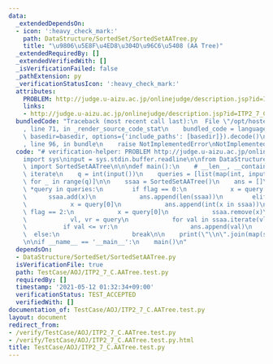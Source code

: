 ```yaml
---
data:
  _extendedDependsOn:
  - icon: ':heavy_check_mark:'
    path: DataStructure/SortedSet/SortedSetAATree.py
    title: "\u9806\u5E8F\u4ED8\u304D\u96C6\u5408 (AA Tree)"
  _extendedRequiredBy: []
  _extendedVerifiedWith: []
  _isVerificationFailed: false
  _pathExtension: py
  _verificationStatusIcon: ':heavy_check_mark:'
  attributes:
    PROBLEM: http://judge.u-aizu.ac.jp/onlinejudge/description.jsp?id=ITP2_7_C
    links:
    - http://judge.u-aizu.ac.jp/onlinejudge/description.jsp?id=ITP2_7_C
  bundledCode: "Traceback (most recent call last):\n  File \"/opt/hostedtoolcache/Python/3.9.6/x64/lib/python3.9/site-packages/onlinejudge_verify/documentation/build.py\"\
    , line 71, in _render_source_code_stat\n    bundled_code = language.bundle(stat.path,\
    \ basedir=basedir, options={'include_paths': [basedir]}).decode()\n  File \"/opt/hostedtoolcache/Python/3.9.6/x64/lib/python3.9/site-packages/onlinejudge_verify/languages/python.py\"\
    , line 96, in bundle\n    raise NotImplementedError\nNotImplementedError\n"
  code: "# verification-helper: PROBLEM http://judge.u-aizu.ac.jp/onlinejudge/description.jsp?id=ITP2_7_C\n\
    import sys\ninput = sys.stdin.buffer.readline\n\nfrom DataStructure.SortedSet.SortedSetAATree\
    \ import SortedSetAATree\n\n\ndef main():\n    # __len__, __contains__, add, remove,\
    \ iterate\n    q = int(input())\n    queries = [list(map(int, input().split()))\
    \ for _ in range(q)]\n\n    ssaa = SortedSetAATree()\n    ans = []\n    for flag,\
    \ *query in queries:\n        if flag == 0:\n            x = query[0]\n      \
    \      ssaa.add(x)\n            ans.append(len(ssaa))\n        elif flag == 1:\n\
    \            x = query[0]\n            ans.append(int(x in ssaa))\n        elif\
    \ flag == 2:\n            x = query[0]\n            ssaa.remove(x)\n        else:\n\
    \            vl, vr = query\n            for val in ssaa.iterate(vl):\n      \
    \          if val <= vr:\n                    ans.append(val)\n              \
    \  else:\n                    break\n\n    print(\"\\n\".join(map(str, ans)))\n\
    \n\nif __name__ == '__main__':\n    main()\n"
  dependsOn:
  - DataStructure/SortedSet/SortedSetAATree.py
  isVerificationFile: true
  path: TestCase/AOJ/ITP2_7_C.AATree.test.py
  requiredBy: []
  timestamp: '2021-05-12 01:32:34+09:00'
  verificationStatus: TEST_ACCEPTED
  verifiedWith: []
documentation_of: TestCase/AOJ/ITP2_7_C.AATree.test.py
layout: document
redirect_from:
- /verify/TestCase/AOJ/ITP2_7_C.AATree.test.py
- /verify/TestCase/AOJ/ITP2_7_C.AATree.test.py.html
title: TestCase/AOJ/ITP2_7_C.AATree.test.py
---
```

